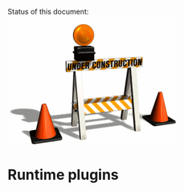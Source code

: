 Status of this document:
![](../_assets/under-construction-flashing-barracade-animation.gif)

# Runtime plugins

